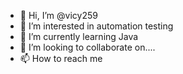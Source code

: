 - 👋 Hi, I’m @vicy259
- 👀 I’m interested in automation testing
- 🌱 I’m currently learning Java
- 💞️ I’m looking to collaborate on....
- 📫 How to reach me 

<!---
vicy259/vicy259 is a ✨ special ✨ repository because its `README.md` (this file) appears on your GitHub profile.
You can click the Preview link to take a look at your changes.
--->
